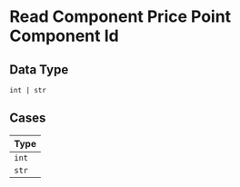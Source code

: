 
# Read Component Price Point Component Id

## Data Type

`int | str`

## Cases

| Type |
|  --- |
| `int` |
| `str` |

